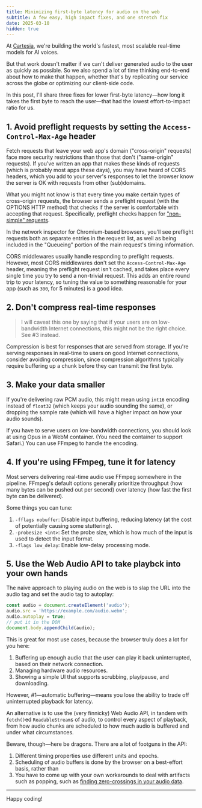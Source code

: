 ```yaml
---
title: Minimizing first-byte latency for audio on the web
subtitle: A few easy, high impact fixes, and one stretch fix
date: 2025-03-10
hidden: true
---
```


At [Cartesia](https://github.com), we're building the world's fastest, most scalable real-time models for AI voices.

But that work doesn't matter if we can't deliver generated audio to the user as quickly as possible. So we also spend a lot of time thinking end-to-end about how to make that happen, whether that's by replicating our service across the globe or optimizing our client-side code.

In this post, I'll share three fixes for lower first-byte latency—how long it takes the first byte to reach the user—that had the lowest effort-to-impact ratio for us.

## 1. Avoid preflight requests by setting the `Access-Control-Max-Age` header

Fetch requests that leave your web app's domain ("cross-origin" requests) face more security restrictions than those that don't ("same-origin" requests). If you've written an app that makes these kinds of requests (which is probably most apps these days), you may have heard of CORS headers, which you add to your server's responses to let the browser know the server is OK with requests from other (sub)domains.

What you might not know is that every time you make certain types of cross-origin requests, the browser sends a preflight request (with the OPTIONS HTTP method) that checks if the server is comfortable with accepting that request. Specifically, preflight checks happen for ["non-simple" requests](https://stackoverflow.com/questions/29954037/why-is-an-options-request-sent-and-can-i-disable-it).

In the network inspector for Chromium-based browsers, you'll see preflight requests both as separate entries in the request list, as well as being included in the "Queueing" portion of the main request's timing information.

CORS middlewares usually handle responding to preflight requests. However, most CORS middlewares don't set the `Access-Control-Max-Age` header, meaning the preflight request isn't cached, and takes place every single time you try to send a non-trivial request. This adds an entire round trip to your latency, so tuning the value to something reasonable for your app (such as `300`, for 5 minutes) is a good idea.

## 2. Don't compress real-time responses

> I will caveat this one by saying that if your users are on low-bandwidth Internet connections, this might not be the right choice. See #3 instead.

Compression is best for responses that are served from storage. If you're serving responses in real-time to users on good Internet connections, consider avoiding compression, since compression algorithms typically require buffering up a chunk before they can transmit the first byte.

## 3. Make your data smaller

If you're delivering raw PCM audio, this might mean using `int16` encoding instead of `float32` (which keeps your audio sounding the same), or dropping the sample rate (which will have a higher impact on how your audio sounds).

If you have to serve users on low-bandwidth connections, you should look at using Opus in a WebM container. (You need the container to support Safari.) You can use FFmpeg to handle the encoding.

## 4. If you're using FFmpeg, tune it for latency

Most servers delivering real-time audio use FFmpeg somewhere in the pipeline. FFmpeg's default options generally prioritize throughput (how many bytes can be pushed out per second) over latency (how fast the first byte can be delivered).

Some things you can tune:

1. `-fflags nobuffer`: Disable input buffering, reducing latency (at the cost of potentially causing some stuttering).
2. `-probesize <int>`: Set the probe size, which is how much of the input is used to detect the input format.
3. `-flags low_delay`: Enable low-delay processing mode.

## 5. Use the Web Audio API to take playbck into your own hands

The naive approach to playing audio on the web is to slap the URL into the audio tag and set the audio tag to autoplay:

```javascript
const audio = document.createElement('audio');
audio.src = 'https://example.com/audio.webm';
audio.autoplay = true;
// put it in the DOM
document.body.appendChild(audio);
```

This is great for most use cases, because the browser truly does a lot for you here:

1. Buffering up enough audio that the user can play it back uninterrupted, based on their network connection.
2. Managing hardware audio resources.
3. Showing a simple UI that supports scrubbing, play/pause, and downloading.

However, #1—automatic buffering—means you lose the ability to trade off uninterrupted playback for latency.

An alternative is to use the (very finnicky) Web Audio API, in tandem with `fetch()`ed `ReadableStream`s of audio, to control every aspect of playback, from how audio chunks are scheduled to how much audio is buffered and under what circumstances.

Beware, though—here be dragons. There are a lot of footguns in the API:

1. Different timing properties use different units and epochs.
2. Scheduling of audio buffers is done by the browser on a best-effort basis, rather than 
3. You have to come up with your own workarounds to deal with artifacts such as popping, such as [finding zero-crossings in your audio data](https://alemangui.github.io/ramp-to-value).

---

Happy coding!
